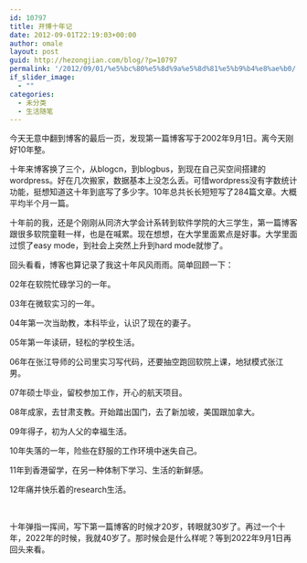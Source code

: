 ```yaml
---
id: 10797
title: 开博十年记
date: 2012-09-01T22:19:03+00:00
author: omale
layout: post
guid: http://hezongjian.com/blog/?p=10797
permalink: '/2012/09/01/%e5%bc%80%e5%8d%9a%e5%8d%81%e5%b9%b4%e8%ae%b0/'
if_slider_image:
  - ""
categories:
  - 未分类
  - 生活随笔
---
```

今天无意中翻到博客的最后一页，发现第一篇博客写于2002年9月1日。离今天刚好10年整。

十年来博客换了三个，从blogcn，到blogbus，到现在自己买空间搭建的wordpress。好在几次搬家，数据基本上没怎么丢。可惜wordpress没有字数统计功能，挺想知道这十年到底写了多少字。10年总共长长短短写了284篇文章。大概平均半个月一篇。

十年前的我，还是个刚刚从同济大学会计系转到软件学院的大三学生，第一篇博客跟很多软院童鞋一样，也是在喊累。现在想想，在大学里面累点是好事。大学里面过惯了easy mode，到社会上突然上升到hard mode就惨了。

回头看看，博客也算记录了我这十年风风雨雨。简单回顾一下：

02年在软院忙碌学习的一年。

03年在微软实习的一年。

04年第一次当助教，本科毕业，认识了现在的妻子。

05年第一年读研，轻松的学校生活。

06年在张江导师的公司里实习写代码，还要抽空跑回软院上课，地狱模式张江男。

07年硕士毕业，留校参加工作，开心的航天项目。

08年成家，去甘肃支教。开始踏出国门，去了新加坡，美国跟加拿大。

09年得子，初为人父的幸福生活。

10年失落的一年，险些在舒服的工作环境中迷失自己。

11年到香港留学，在另一种体制下学习、生活的新鲜感。

12年痛并快乐着的research生活。

&nbsp;

十年弹指一挥间，写下第一篇博客的时候才20岁，转眼就30岁了。再过一个十年，2022年的时候，我就40岁了。那时候会是什么样呢？等到2022年9月1日再回头来看。

&nbsp;